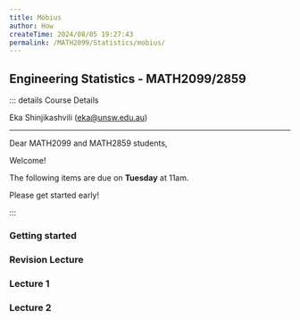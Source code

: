 ```yaml
---
title: Möbius
author: How
createTime: 2024/08/05 19:27:43
permalink: /MATH2099/Statistics/mobius/
---
```


<script setup>
  import MobiusTitle from '@MobiusTitleCard';
</script>

## Engineering Statistics - MATH2099/2859

::: details Course Details

Eka Shinjikashvili (eka@unsw.edu.au)

  -------------------------------------------------------

Dear MATH2099 and MATH2859 students,

Welcome!

 

The following items are due on **Tuesday** at 11am.

Please get started early!

:::

<div class="how_qb">

### Getting started

<MobiusTitle title="Declaration - Must be completed first" src="Getting started/Declaration"/>

</div>

<div class="how_qb">

### Revision Lecture

 <MobiusTitle title="R.1 Definitions and notation" src="Revision Lecture/R.1 Definitions and notation" />
 
 <MobiusTitle title="R.2 Probability rules" src="Revision Lecture/R.2 Probability rules" />

 <MobiusTitle title="R.3 Equally likely outcomes" src="Revision Lecture/R.3 Equally likely outcomes" />

 <MobiusTitle title="R.4 Conditional probability" src="Revision Lecture/R.4 Conditional probability" />

 <MobiusTitle title="R.5 Conditional probability rules" src="Revision Lecture/R.5 Conditional probability rules" />

 <MobiusTitle title="R.6 Independence of two events" src="Revision Lecture/R.6 Independence of two events" />


<p>
 <MobiusTitle title="Revision Lecture Quiz" src="Revision Lecture/Revision Lecture Quiz" />
</p>

</div>

<div class="how_qb">

### Lecture 1

 <MobiusTitle title="1.1 What is statistics?" src="Lecture 1/1.1 What is statistics" />

 <MobiusTitle title="1.2 The statistical process" src="Lecture 1/1.2 The statistical process" />

 <MobiusTitle title="1.3 Populations and samples" src="Lecture 1/1.3 Populations and samples" />

 <MobiusTitle title="1.4 Random sampling" src="Lecture 1/1.4 Random sampling" />

 <MobiusTitle title="1.5 Two key considerations in data analysis" src="Lecture 1/1.5 Two key considerations in data analysis" />

 <MobiusTitle title="1.6 Descriptive statistics" src="Lecture 1/1.6 Descriptive statistics" />

  <MobiusTitle title="1.7 Graphical summaries" src="Lecture 1/1.7 Graphical summaries" />

  <MobiusTitle title="1.8 Numerical summaries" src="Lecture 1/1.8 Numerical summaries" />

<p>
  <MobiusTitle title="Lecture 1 Quiz" src="Lecture 1/Lecture 1 Quiz" />
</p>

</div>


<div class="how_qb">

### Lecture 2

<MobiusTitle title="
2.1 Random variables and cumulative distribution functions" src="Lecture 2/2.1 Random variables and cumulative distribution functions" />

<MobiusTitle title="2.2 Discrete random variables" src="Lecture 2/2.2 Discrete random variables" />

</div>